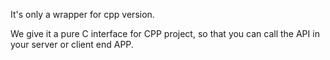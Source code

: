 It's only a wrapper for cpp version. 

We give it a pure C interface for CPP project, so that you can call the API in your server or client end APP.
